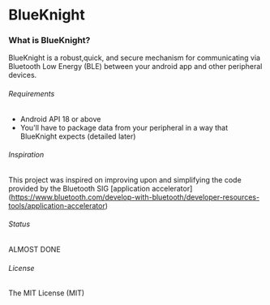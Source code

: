 BlueKnight
==========

### What is BlueKnight?

BlueKnight is a robust,quick, and secure mechanism for communicating via Bluetooth Low Energy (BLE) between your android app and other peripheral devices.

###### Requirements
 * Android API 18 or above
 * You'll have to package data from your peripheral in a way that BlueKnight expects (detailed later)
 
###### Inspiration

This project was inspired on improving upon and simplifying the code provided by the Bluetooth SIG [application accelerator] (https://www.bluetooth.com/develop-with-bluetooth/developer-resources-tools/application-accelerator)

###### Status

ALMOST DONE

###### License

The MIT License (MIT)
